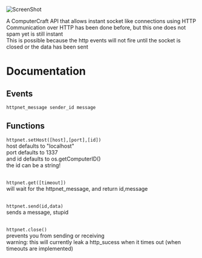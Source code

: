 ![ScreenShot](http://i.imgur.com/Pd6fcpa.png)

A ComputerCraft API that allows instant socket like connections using HTTP<br>
Communication over HTTP has been done before, but this one does not spam yet is still instant<br>
This is possible because the http events will not fire until the socket is closed or the data has been sent<br>

Documentation
=======

Events
-------

<code>httpnet\_message sender\_id message</code>

Functions
-------

<code>httpnet.setHost([host],[port],[id])</code><br>
host defaults to "localhost"<br>
port defaults to 1337<br>
and id defaults to os.getComputerID()<br>
the id can be a string!<br><br>


<code>httpnet.get([timeout])</code><br>
will wait for the httpnet_message, and return id,message<br><br>


<code>httpnet.send(id,data)</code><br>
sends a message, stupid<br><br>


<code>httpnet.close()</code><br>
prevents you from sending or receiving<br>
warning: this will currently leak a http_sucess when it times out (when timeouts are implemented)<br><br>
